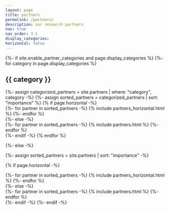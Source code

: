 ```yaml
---
layout: page
title: partners
permalink: /partners/
description: our research partners
nav: true
nav_order: 3.1
display_categories: 
horizontal: false
---
```


<!-- pages/partners.md -->
<div class="partners">
{%- if site.enable_partner_categories and page.display_categories %}
  <!-- Display categorized partners -->
  {%- for category in page.display_categories %}
  <h2 class="category">{{ category }}</h2>
  {%- assign categorized_partners = site.partners | where: "category", category -%}
  {%- assign sorted_partners = categorized_partners | sort: "importance" %}
  <!-- Generate cards for each partner -->
  {% if page.horizontal -%}
  <div class="container">
    <div class="row row-cols-2">
    {%- for partner in sorted_partners -%}
      {% include partners_horizontal.html %}
    {%- endfor %}
    </div>
  </div>
  {%- else -%}
  <div class="grid">
    {%- for partner in sorted_partners -%}
      {% include partners.html %}
    {%- endfor %}
  </div>
  {%- endif -%}
  {% endfor %}

{%- else -%}
<!-- Display partners without categories -->
  {%- assign sorted_partners = site.partners | sort: "importance" -%}
  <!-- Generate cards for each partner -->
  {% if page.horizontal -%}
  <div class="container">
    <div class="row row-cols-2">
    {%- for partner in sorted_partners -%}
      {% include partners_horizontal.html %}
    {%- endfor %}
    </div>
  </div>
  {%- else -%}
  <div class="grid">
    {%- for partner in sorted_partners -%}
      {% include partners.html %}
    {%- endfor %}
  </div>
  {%- endif -%}
{%- endif -%}
</div>
